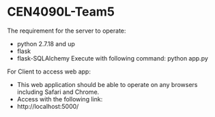 # CEN4090L-Team5
The requirement for the server to operate:
- python 2.7.18 and up
- flask
- flask-SQLAlchemy
Execute with following command:
python app.py
 
For Client to access web app:
- This web application should be able to operate on any browsers including Safari and Chrome.
- Access with the following link:
- http://localhost:5000/
